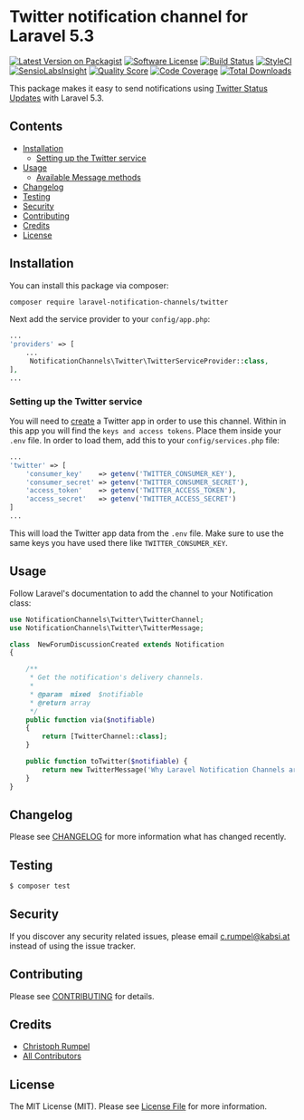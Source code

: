# Twitter notification channel for Laravel 5.3

[![Latest Version on Packagist](https://img.shields.io/packagist/v/laravel-notification-channels/twitter.svg?style=flat-square)](https://packagist.org/packages/laravel-notification-channels/twitter)
[![Software License](https://img.shields.io/badge/license-MIT-brightgreen.svg?style=flat-square)](LICENSE.md)
[![Build Status](https://img.shields.io/travis/laravel-notification-channels/twitter/master.svg?style=flat-square)](https://travis-ci.org/laravel-notification-channels/twitter)
[![StyleCI](https://styleci.io/repos/65847386/shield)](https://styleci.io/repos/65847386)
[![SensioLabsInsight](https://img.shields.io/sensiolabs/i/:sensio_labs_id.svg?style=flat-square)](https://insight.sensiolabs.com/projects/:sensio_labs_id)
[![Quality Score](https://img.shields.io/scrutinizer/g/laravel-notification-channels/twitter.svg?style=flat-square)](https://scrutinizer-ci.com/g/laravel-notification-channels/twitter)
[![Code Coverage](https://img.shields.io/scrutinizer/coverage/g/laravel-notification-channels/twitter/master.svg?style=flat-square)](https://scrutinizer-ci.com/g/laravel-notification-channels/twitter/?branch=master)
[![Total Downloads](https://img.shields.io/packagist/dt/laravel-notification-channels/twitter.svg?style=flat-square)](https://packagist.org/packages/laravel-notification-channels/twitter)

This package makes it easy to send notifications using [Twitter Status Updates](https://dev.twitter.com/rest/reference/post/statuses/update) with Laravel 5.3.

## Contents

- [Installation](#installation)
	- [Setting up the Twitter service](#setting-up-the-Twitter-service)
- [Usage](#usage)
	- [Available Message methods](#available-message-methods)
- [Changelog](#changelog)
- [Testing](#testing)
- [Security](#security)
- [Contributing](#contributing)
- [Credits](#credits)
- [License](#license)


## Installation

You can install this package via composer:

``` bash
composer require laravel-notification-channels/twitter
```

Next add the service provider to your `config/app.php`:

```php
...
'providers' => [
	...
	 NotificationChannels\Twitter\TwitterServiceProvider::class,
],
...
```



### Setting up the Twitter service

You will need to [create](https://apps.twitter.com/) a Twitter app in order to use this channel. Within in this app you will find the `keys and access tokens`. Place them inside your `.env` file. In order to load them, add this to your `config/services.php` file:

```php
...
'twitter' => [
	'consumer_key'    => getenv('TWITTER_CONSUMER_KEY'),
	'consumer_secret' => getenv('TWITTER_CONSUMER_SECRET'),
	'access_token'    => getenv('TWITTER_ACCESS_TOKEN'),
	'access_secret'   => getenv('TWITTER_ACCESS_SECRET')
]
...
```

This will load the Twitter app data from the `.env` file. Make sure to use the same keys you have used there like `TWITTER_CONSUMER_KEY`.

## Usage

Follow Laravel's documentation to add the channel to your Notification class:

```php
use NotificationChannels\Twitter\TwitterChannel;
use NotificationChannels\Twitter\TwitterMessage;

class  NewForumDiscussionCreated extends Notification
{

    /**
     * Get the notification's delivery channels.
     *
     * @param  mixed  $notifiable
     * @return array
     */
    public function via($notifiable)
    {
        return [TwitterChannel::class];
    }

    public function toTwitter($notifiable) {
        return new TwitterMessage('Why Laravel Notification Channels are awesome -> url:...');
    }
}
```

## Changelog

Please see [CHANGELOG](CHANGELOG.md) for more information what has changed recently.

## Testing

``` bash
$ composer test
```

## Security

If you discover any security related issues, please email c.rumpel@kabsi.at instead of using the issue tracker.

## Contributing

Please see [CONTRIBUTING](CONTRIBUTING.md) for details.

## Credits

- [Christoph Rumpel](https://github.com/christophrumpel)
- [All Contributors](../../contributors)

## License

The MIT License (MIT). Please see [License File](LICENSE.md) for more information.
